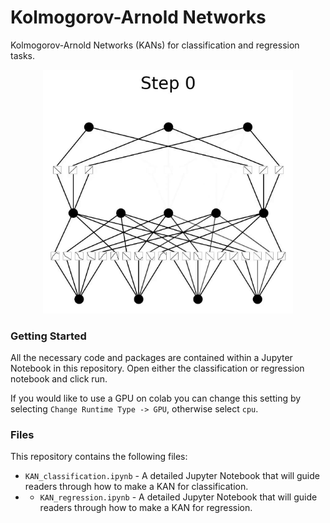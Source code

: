 # Kolmogorov-Arnold Networks
Kolmogorov-Arnold Networks (KANs) for classification and regression tasks.

<p align="center">
  <img src="img/kan_classification.gif" alt="A Kolmogorov-Arnold Network being trained overtime." width="400"/>
</p>

### Getting Started
All the necessary code and packages are contained within a Jupyter Notebook in this repository. Open either the classification or regression notebook and click run. 

If you would like to use a GPU on colab you can change this setting by selecting `Change Runtime Type -> GPU`, otherwise select `cpu`.

### Files
This repository contains the following files:
* `KAN_classification.ipynb` - A detailed Jupyter Notebook that will guide readers through how to make a KAN for classification.
* * `KAN_regression.ipynb` - A detailed Jupyter Notebook that will guide readers through how to make a KAN for regression.
